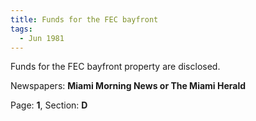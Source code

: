 ```yaml
---  
title: Funds for the FEC bayfront  
tags:  
  - Jun 1981  
---  
```

  
Funds for the FEC bayfront property are disclosed.  
  
Newspapers: **Miami Morning News or The Miami Herald**  
  
Page: **1**, Section: **D** 
